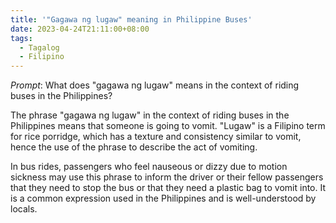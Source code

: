 ```yaml
---
title: '"Gagawa ng lugaw" meaning in Philippine Buses'
date: 2023-04-24T21:11:00+08:00
tags:
  - Tagalog
  - Filipino
---
```

_Prompt_: 
What does "gagawa ng lugaw" means in the context of riding buses in the Philippines?

The phrase "gagawa ng lugaw" in the context of riding buses in the Philippines means that someone is going to vomit. "Lugaw" is a Filipino term for rice porridge, which has a texture and consistency similar to vomit, hence the use of the phrase to describe the act of vomiting.

In bus rides, passengers who feel nauseous or dizzy due to motion sickness may use this phrase to inform the driver or their fellow passengers that they need to stop the bus or that they need a plastic bag to vomit into. It is a common expression used in the Philippines and is well-understood by locals.